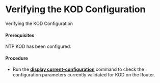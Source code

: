 Verifying the KOD Configuration
===============================

Verifying the KOD Configuration

#### Prerequisites

NTP KOD has been configured.


#### Procedure

* Run the [**display current-configuration**](cmdqueryname=display+current-configuration) command to check the configuration parameters currently validated for KOD on the Router.